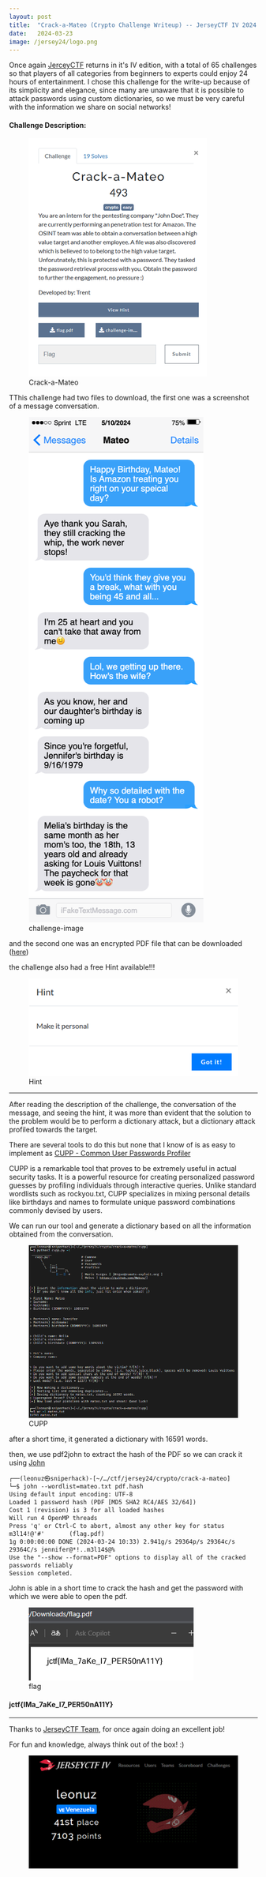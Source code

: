 ```yaml
---
layout: post
title:  "Crack-a-Mateo (Crypto Challenge Writeup) -- JerseyCTF IV 2024 "
date:   2024-03-23
image: /jersey24/logo.png
---
```


<p class="intro"><span class="dropcap">O</span>nce again <a href="https://www.jerseyctf.com/">JerceyCTF</a> returns in it's IV edition, with a total of 65 challenges so that players of all categories from beginners to experts could enjoy 24 hours of entertainment. I chose this challenge for the write-up because of its simplicity and elegance, since many are unaware that it is possible to attack passwords using custom dictionaries, so we must be very careful with the information we share on social networks!</p>

#### Challenge Description: 

<figure>
        <img src="/assets/img/jersey24/chall.png" alt="" />
        <figcaption>Crack-a-Mateo</figcaption>
</figure>

TThis challenge had two files to download, the first one was a screenshot of a message conversation.

<figure>
        <img src="/assets/img/jersey24/challenge-image.png" alt="" />
        <figcaption>challenge-image</figcaption>
</figure>

and the second one was an encrypted PDF file that can be downloaded ([here](https://github.com/leonuz/CTFs/raw/main/stuff/flag.pdf)) 

the challenge also had a free Hint available!!!

<figure>
        <img src="/assets/img/jersey24/hint.png" alt="" />
        <figcaption>Hint</figcaption>
</figure>

---

After reading the description of the challenge, the conversation of the message, and seeing the hint, it was more than evident that the solution to the problem would be to perform a dictionary attack, but a dictionary attack profiled towards the target.  

There are several tools to do this but none that I know of is as easy to implement as [CUPP - Common User Passwords Profiler](https://github.com/Mebus/cupp)  

CUPP is a remarkable tool that proves to be extremely useful in actual security tasks. It is a powerful resource for creating personalized password guesses by profiling individuals through interactive queries. Unlike standard wordlists such as rockyou.txt, CUPP specializes in mixing personal details like birthdays and names to formulate unique password combinations commonly devised by users.

We can run our tool and generate a dictionary based on all the information obtained from the conversation.

<figure>
        <img src="/assets/img/jersey24/cupp.png" alt="" />
        <figcaption>CUPP</figcaption>
</figure>

after a short time, it generated a dictionary with 16591 words.

then, we use pdf2john to extract the hash of the PDF so we can crack it using [John](https://www.openwall.com/john/)

```
┌──(leonuz㉿sniperhack)-[~/…/ctf/jersey24/crypto/crack-a-mateo]
└─$ john --wordlist=mateo.txt pdf.hash
Using default input encoding: UTF-8
Loaded 1 password hash (PDF [MD5 SHA2 RC4/AES 32/64])
Cost 1 (revision) is 3 for all loaded hashes
Will run 4 OpenMP threads
Press 'q' or Ctrl-C to abort, almost any other key for status
m3l14!@'#'       (flag.pdf)
1g 0:00:00:00 DONE (2024-03-24 10:33) 2.941g/s 29364p/s 29364c/s 29364C/s jennifer@*!..m3l14$@%
Use the "--show --format=PDF" options to display all of the cracked passwords reliably
Session completed.
```

John is able in a short time to crack the hash and get the password with which we were able to open the pdf.

<figure>
        <img src="/assets/img/jersey24/flag.png" alt="" />
        <figcaption>flag</figcaption>
</figure>


#### jctf{IMa_7aKe_I7_PER50nA11Y}


- - -
Thanks to [JerseyCTF Team](https://www.jerseyctf.com), for once again doing an excellent job! 

For fun and knowledge, always think out of the box! :)

<figure>
        <img src="/assets/img/jersey24/score.png" alt="" />
</figure>



